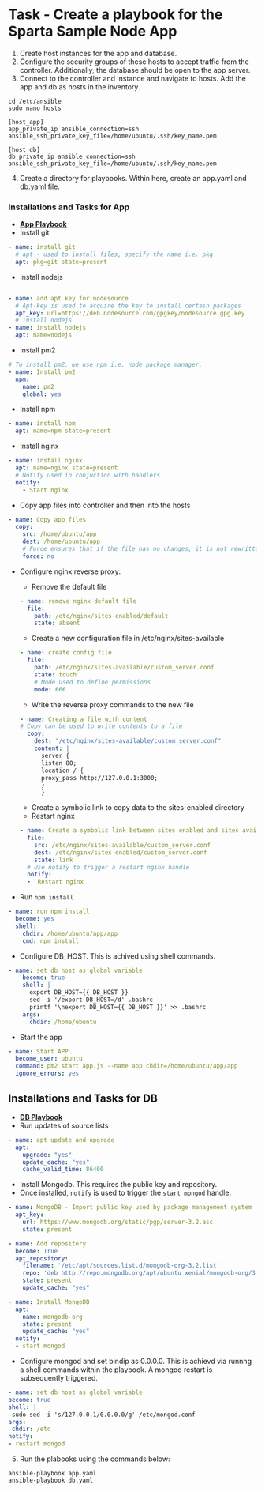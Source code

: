 # Task - Create a playbook for the Sparta Sample Node App

1. Create host instances for the app and database.
2. Configure the security groups of these hosts to accept traffic from the controller. Additionally, the database should be open to the app server.
3. Connect to the controller and instance and navigate to hosts. Add the app and db as hosts in the inventory.
```
cd /etc/ansible
sudo nano hosts

[host_app]
app_private_ip ansible_connection=ssh ansible_ssh_private_key_file=/home/ubuntu/.ssh/key_name.pem

[host_db]
db_private_ip ansible_connection=ssh ansible_ssh_private_key_file=/home/ubuntu/.ssh/key_name.pem
```
4. Create a directory for playbooks. Within here, create an app.yaml and db.yaml file.

### Installations and Tasks for App
* [**App Playbook**](https://github.com/A-Ahmed100216/Ansible_app_deploy/blob/main/app.yaml)
* Install git
```YAML
- name: install git
  # apt - used to install files, specify the name i.e. pkg
  apt: pkg=git state=present
```
* Install nodejs
```YAML

- name: add apt key for nodesource
  # Apt-key is used to acquire the key to install certain packages
  apt_key: url=https://deb.nodesource.com/gpgkey/nodesource.gpg.key
  # Install nodejs
- name: install nodejs
  apt: name=nodejs
```
* Install pm2
```YAML
# To install pm2, we use npm i.e. node package manager.
- name: Install pm2
  npm:
    name: pm2
    global: yes
```
* Install npm
```YAML
- name: install npm
  apt: name=npm state=present
```
* Install nginx
```YAML
- name: install nginx
  apt: name=nginx state=present
  # Notify used in conjuction with handlers
  notify:
    - Start nginx
```
* Copy app files into controller and then into the hosts
```YAML
- name: Copy app files
  copy:
    src: /home/ubuntu/app
    dest: /home/ubuntu/app
    # Force ensures that if the file has no changes, it is not rewritten
    force: no
```
* Configure nginx reverse proxy:
  * Remove the default file
  ```YAML
  - name: remove nginx default file
    file:
      path: /etc/nginx/sites-enabled/default
      state: absent
  ```
  * Create a new configuration file in /etc/nginx/sites-available
  ```YAML
  - name: create config file
    file:
      path: /etc/nginx/sites-available/custom_server.conf
      state: touch
      # Mode used to define permissions
      mode: 666
  ```
  * Write the reverse proxy commands to the new file
  ```YAML
  - name: Creating a file with content
  # Copy can be used to write contents to a file
    copy:
      dest: "/etc/nginx/sites-available/custom_server.conf"
      content: |
        server {
        listen 80;
        location / {
        proxy_pass http://127.0.0.1:3000;
        }
        }
  ```
  * Create a symbolic link to copy data to the sites-enabled directory
  * Restart nginx
  ```YAML
  - name: Create a symbolic link between sites enabled and sites available
    file:
      src: /etc/nginx/sites-available/custom_server.conf
      dest: /etc/nginx/sites-enabled/custom_server.conf
      state: link
    # Use notify to trigger a restart nginx handle   
    notify:
    -  Restart nginx
    ```

* Run `npm install`
```YAML
- name: run npm install
  become: yes
  shell:
    chdir: /home/ubuntu/app/app
    cmd: npm install
```

* Configure DB_HOST. This is achived using shell commands.  
```YAML
- name: set db host as global variable
    become: true
    shell: |
      export DB_HOST={{ DB_HOST }}
      sed -i '/export DB_HOST=/d' .bashrc
      printf '\nexport DB_HOST={{ DB_HOST }}' >> .bashrc
    args:
      chdir: /home/ubuntu
```


* Start the app
```YAML
- name: Start APP
  become_user: ubuntu
  command: pm2 start app.js --name app chdir=/home/ubuntu/app/app
  ignore_errors: yes
```

## Installations and Tasks for DB
* [**DB Playbook**](https://github.com/A-Ahmed100216/Ansible_app_deploy/blob/main/db.yaml)
* Run updates of source lists
```YAML
- name: apt update and upgrade
  apt:
    upgrade: "yes"
    update_cache: "yes"
    cache_valid_time: 86400
```

* Install Mongodb. This requires the public key and repository.
* Once installed, `notify` is used to trigger the `start mongod` handle.
```YAML
- name: MongoDB - Import public key used by package management system
  apt_key:
    url: https://www.mongodb.org/static/pgp/server-3.2.asc
    state: present

- name: Add repository
  become: True
  apt_repository:
    filename: '/etc/apt/sources.list.d/mongodb-org-3.2.list'
    repo: 'deb http://repo.mongodb.org/apt/ubuntu xenial/mongodb-org/3.2 multiverse'
    state: present
    update_cache: "yes"

- name: Install MongoDB
  apt:
    name: mongodb-org
    state: present
    update_cache: "yes"
  notify:
  - start mongod
```
* Configure mongod and set bindip as 0.0.0.0. This is achievd via runnng a shell commands within the playbook. A mongod restart is subsequently triggered.  
```YAML
- name: set db host as global variable
become: true
shell: |
 sudo sed -i 's/127.0.0.1/0.0.0.0/g' /etc/mongod.conf
args:
 chdir: /etc
notify:
- restart mongod
```
5. Run the plabooks using the commands below:
```
ansible-playbook app.yaml
ansible-playbook db.yaml
```
